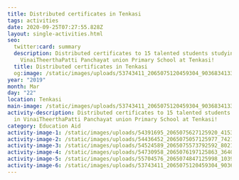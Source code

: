 ```yaml
---
title: Distributed certificates in Tenkasi
tags: activities
date: 2020-09-25T07:27:55.828Z
layout: single-activities.html
seo:
  twitter:card: summary
  description: Distributed certificates to 15 talented students studying in
    VinaiTheerthaPatti Panchayat union Primary School at Tenkasi!
  title: Distributed certificates in Tenkasi
  og:image: /static/images/uploads/53743411_2065075120459304_9036834133946400768_o_2065075117125971.jpg
year: "2019"
month: Mar
day: "22"
location: Tenkasi
main-image: /static/images/uploads/53743411_2065075120459304_9036834133946400768_o_2065075117125971.jpg
activity-description: Distributed certificates to 15 talented students studying
  in VinaiTheerthaPatti Panchayat union Primary School at Tenkasi!
category: Education Aid
activity-image-1: /static/images/uploads/54391695_2065075627125920_4153766745745653760_o_2065075620459254.jpg
activity-image-2: /static/images/uploads/54436452_2065075057125977_742142006259613696_o_2065075053792644.jpg
activity-image-3: /static/images/uploads/54524589_2065075573792592_8021921705360359424_o_2065075570459259.jpg
activity-image-4: /static/images/uploads/54730958_2065076197125863_3640476874942971904_o_2065076190459197.jpg
activity-image-5: /static/images/uploads/55704576_2065074847125998_1039722083833085952_o_2065074840459332.jpg
activity-image-6: /static/images/uploads/53743411_2065075120459304_9036834133946400768_o_2065075117125971.jpg
---
```

